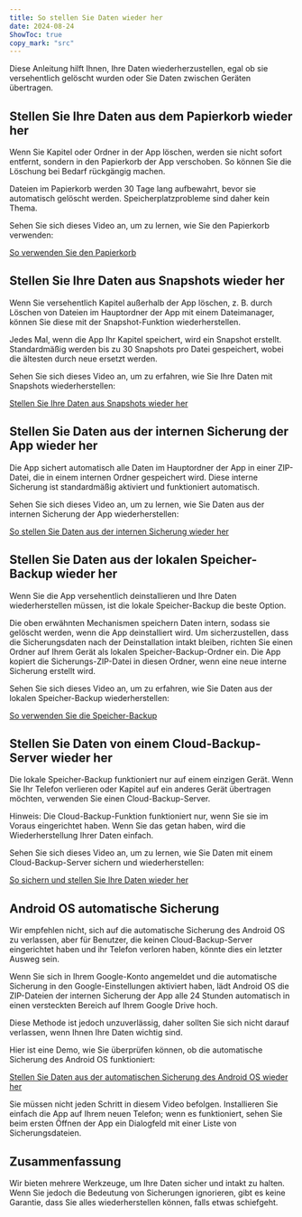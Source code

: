 ```yaml
---
title: So stellen Sie Daten wieder her  
date: 2024-08-24  
ShowToc: true
copy_mark: "src"
---
```


Diese Anleitung hilft Ihnen, Ihre Daten wiederherzustellen, egal ob sie versehentlich gelöscht wurden oder Sie Daten zwischen Geräten übertragen.

## Stellen Sie Ihre Daten aus dem Papierkorb wieder her

Wenn Sie Kapitel oder Ordner in der App löschen, werden sie nicht sofort entfernt, sondern in den Papierkorb der App verschoben. So können Sie die Löschung bei Bedarf rückgängig machen.

Dateien im Papierkorb werden 30 Tage lang aufbewahrt, bevor sie automatisch gelöscht werden. Speicherplatzprobleme sind daher kein Thema.

Sehen Sie sich dieses Video an, um zu lernen, wie Sie den Papierkorb verwenden:  

[So verwenden Sie den Papierkorb](https://youtube.com/shorts/WUrHmY4-T30?feature=share)

## Stellen Sie Ihre Daten aus Snapshots wieder her

Wenn Sie versehentlich Kapitel außerhalb der App löschen, z. B. durch Löschen von Dateien im Hauptordner der App mit einem Dateimanager, können Sie diese mit der Snapshot-Funktion wiederherstellen.

Jedes Mal, wenn die App Ihr Kapitel speichert, wird ein Snapshot erstellt. Standardmäßig werden bis zu 30 Snapshots pro Datei gespeichert, wobei die ältesten durch neue ersetzt werden.

Sehen Sie sich dieses Video an, um zu erfahren, wie Sie Ihre Daten mit Snapshots wiederherstellen:  

[Stellen Sie Ihre Daten aus Snapshots wieder her](https://youtu.be/QRlzmj-Vp88)

## Stellen Sie Daten aus der internen Sicherung der App wieder her

Die App sichert automatisch alle Daten im Hauptordner der App in einer ZIP-Datei, die in einem internen Ordner gespeichert wird. Diese interne Sicherung ist standardmäßig aktiviert und funktioniert automatisch.

Sehen Sie sich dieses Video an, um zu lernen, wie Sie Daten aus der internen Sicherung der App wiederherstellen:  

[So stellen Sie Daten aus der internen Sicherung wieder her](https://youtube.com/shorts/GAOLcbpsCHQ?feature=share)

## Stellen Sie Daten aus der lokalen Speicher-Backup wieder her

Wenn Sie die App versehentlich deinstallieren und Ihre Daten wiederherstellen müssen, ist die lokale Speicher-Backup die beste Option.

Die oben erwähnten Mechanismen speichern Daten intern, sodass sie gelöscht werden, wenn die App deinstalliert wird. Um sicherzustellen, dass die Sicherungsdaten nach der Deinstallation intakt bleiben, richten Sie einen Ordner auf Ihrem Gerät als lokalen Speicher-Backup-Ordner ein. Die App kopiert die Sicherungs-ZIP-Datei in diesen Ordner, wenn eine neue interne Sicherung erstellt wird.

Sehen Sie sich dieses Video an, um zu erfahren, wie Sie Daten aus der lokalen Speicher-Backup wiederherstellen:  

[So verwenden Sie die Speicher-Backup](https://youtu.be/Y-M5V3OKWM8)

## Stellen Sie Daten von einem Cloud-Backup-Server wieder her

Die lokale Speicher-Backup funktioniert nur auf einem einzigen Gerät. Wenn Sie Ihr Telefon verlieren oder Kapitel auf ein anderes Gerät übertragen möchten, verwenden Sie einen Cloud-Backup-Server.

Hinweis: Die Cloud-Backup-Funktion funktioniert nur, wenn Sie sie im Voraus eingerichtet haben. Wenn Sie das getan haben, wird die Wiederherstellung Ihrer Daten einfach.

Sehen Sie sich dieses Video an, um zu lernen, wie Sie Daten mit einem Cloud-Backup-Server sichern und wiederherstellen:  

[So sichern und stellen Sie Ihre Daten wieder her](https://youtube.com/shorts/F2UTxySivO4)

## Android OS automatische Sicherung

Wir empfehlen nicht, sich auf die automatische Sicherung des Android OS zu verlassen, aber für Benutzer, die keinen Cloud-Backup-Server eingerichtet haben und ihr Telefon verloren haben, könnte dies ein letzter Ausweg sein.

Wenn Sie sich in Ihrem Google-Konto angemeldet und die automatische Sicherung in den Google-Einstellungen aktiviert haben, lädt Android OS die ZIP-Dateien der internen Sicherung der App alle 24 Stunden automatisch in einen versteckten Bereich auf Ihrem Google Drive hoch.

Diese Methode ist jedoch unzuverlässig, daher sollten Sie sich nicht darauf verlassen, wenn Ihnen Ihre Daten wichtig sind.

Hier ist eine Demo, wie Sie überprüfen können, ob die automatische Sicherung des Android OS funktioniert:  

[Stellen Sie Daten aus der automatischen Sicherung des Android OS wieder her](https://youtu.be/PMrsCCpMebk)

Sie müssen nicht jeden Schritt in diesem Video befolgen. Installieren Sie einfach die App auf Ihrem neuen Telefon; wenn es funktioniert, sehen Sie beim ersten Öffnen der App ein Dialogfeld mit einer Liste von Sicherungsdateien.

## Zusammenfassung

Wir bieten mehrere Werkzeuge, um Ihre Daten sicher und intakt zu halten. Wenn Sie jedoch die Bedeutung von Sicherungen ignorieren, gibt es keine Garantie, dass Sie alles wiederherstellen können, falls etwas schiefgeht.
